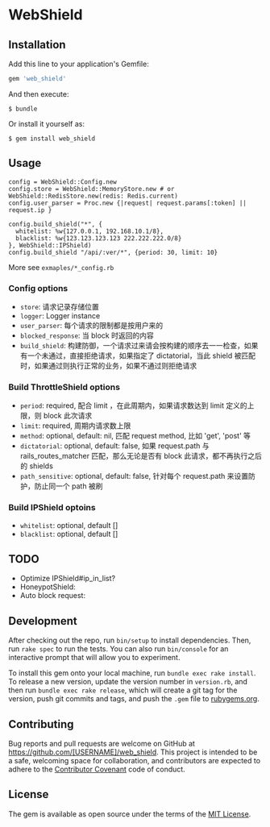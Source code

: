 # WebShield

## Installation

Add this line to your application's Gemfile:

```ruby
gem 'web_shield'
```

And then execute:

    $ bundle

Or install it yourself as:

    $ gem install web_shield

## Usage


```
config = WebShield::Config.new
config.store = WebShield::MemoryStore.new # or WebShield::RedisStore.new(redis: Redis.current)
config.user_parser = Proc.new {|request| request.params[:token] || request.ip }

config.build_shield("*", {
  whitelist: %w{127.0.0.1, 192.168.10.1/8},
  blacklist: %w{123.123.123.123 222.222.222.0/8}
}, WebShield::IPShield)
config.build_shield "/api/:ver/*", {period: 30, limit: 10}
```

More see `exmaples/*_config.rb`

### Config options

* `store`: 请求记录存储位置
* `logger`: Logger instance
* `user_parser`: 每个请求的限制都是按用户来的
* `blocked_response`: 当 block 时返回的内容
* `build_shield`: 构建防御，一个请求过来请会按构建的顺序去一一检查，如果有一个未通过，直接拒绝请求，如果指定了 dictatorial，当此 shield 被匹配时，如果通过则执行正常的业务，如果不通过则拒绝请求

### Build ThrottleShield options

* `period`: required, 配合 limit ，在此周期内，如果请求数达到 limit 定义的上限，则 block 此次请求
* `limit`: required, 周期内请求数上限
* `method`: optional, default: nil, 匹配 request method, 比如 'get', 'post' 等
* `dictatorial`: optional, default: false, 如果 request.path 与 rails_routes_matcher 匹配，那么无论是否有 block 此请求，都不再执行之后的 shields
* `path_sensitive`: optional, default: false, 针对每个 request.path 来设置防护，防止同一个 path 被刷

### Build IPShield optoins

* `whitelist`: optional, default []
* `blacklist`: optional, default []


## TODO

* Optimize IPShield#ip_in_list?
* HoneypotShield: 
* Auto block request:

## Development

After checking out the repo, run `bin/setup` to install dependencies. Then, run `rake spec` to run the tests. You can also run `bin/console` for an interactive prompt that will allow you to experiment.

To install this gem onto your local machine, run `bundle exec rake install`. To release a new version, update the version number in `version.rb`, and then run `bundle exec rake release`, which will create a git tag for the version, push git commits and tags, and push the `.gem` file to [rubygems.org](https://rubygems.org).

## Contributing

Bug reports and pull requests are welcome on GitHub at https://github.com/[USERNAME]/web_shield. This project is intended to be a safe, welcoming space for collaboration, and contributors are expected to adhere to the [Contributor Covenant](contributor-covenant.org) code of conduct.


## License

The gem is available as open source under the terms of the [MIT License](http://opensource.org/licenses/MIT).

